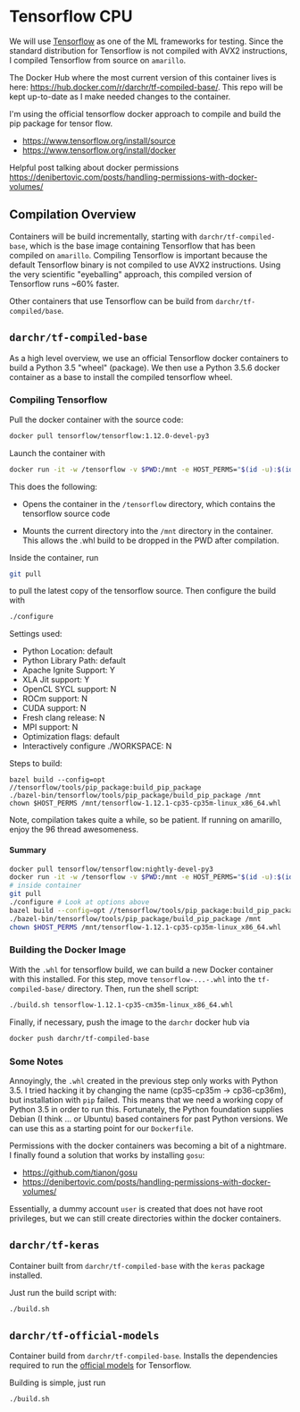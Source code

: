 # Tensorflow CPU

We will use [Tensorflow](https://www.tensorflow.org/) as one of the ML frameworks for 
testing. Since the standard distribution for Tensorflow is not compiled with AVX2 
instructions, I compiled Tensorflow from source on `amarillo`. 

The Docker Hub where the most current version of this container lives is
here: <https://hub.docker.com/r/darchr/tf-compiled-base/>. This repo will be kept 
up-to-date as I make needed changes to the container.

I'm using the official tensorflow docker approach to compile and build the pip package for
tensor flow.

* <https://www.tensorflow.org/install/source>
* <https://www.tensorflow.org/install/docker>

Helpful post talking about docker permissions <https://denibertovic.com/posts/handling-permissions-with-docker-volumes/>

## Compilation Overview

Containers will be build incrementally, starting with `darchr/tf-compiled-base`, which
is the base image containing Tensorflow that has been compiled on `amarillo`. Compiling
Tensorflow is important because the default Tensorflow binary is not compiled to use AVX2
instructions. Using the very scientific "eyeballing" approach, this compiled version of
Tensorflow runs ~60% faster.

Other containers that use Tensorflow can be build from `darchr/tf-compiled/base`.

## `darchr/tf-compiled-base`

As a high level overview, we use an official Tensorflow docker containers to build a 
Python 3.5 "wheel" (package). We then use a Python 3.5.6 docker container as a base to 
install the compiled tensorflow wheel.

### Compiling Tensorflow

Pull the docker container with the source code:
```sh
docker pull tensorflow/tensorflow:1.12.0-devel-py3
```

Launch the container with
```sh
docker run -it -w /tensorflow -v $PWD:/mnt -e HOST_PERMS="$(id -u):$(id -g)" tensorflow/tensorflow:1.12.0-devel-py3 bash
```

This does the following:

* Opens the container in the `/tensorflow` directory, which contains the tensorflow source
    code

* Mounts the current directory into the `/mnt` directory in the container. This allows the
    .whl build to be dropped in the PWD after compilation.

Inside the container, run
```sh
git pull
```
to pull the latest copy of the tensorflow source. Then configure the build with
```sh
./configure
```
Settings used:
* Python Location: default
* Python Library Path: default
* Apache Ignite Support: Y
* XLA Jit support: Y
* OpenCL SYCL support: N
* ROCm support: N
* CUDA support: N
* Fresh clang release: N
* MPI support: N
* Optimization flags: default
* Interactively configure ./WORKSPACE: N


Steps to build:
```
bazel build --config=opt //tensorflow/tools/pip_package:build_pip_package
./bazel-bin/tensorflow/tools/pip_package/build_pip_package /mnt
chown $HOST_PERMS /mnt/tensorflow-1.12.1-cp35-cp35m-linux_x86_64.whl
```
Note, compilation takes quite a while, so be patient. If running on amarillo, enjoy the
96 thread awesomeness.

#### Summary

```sh
docker pull tensorflow/tensorflow:nightly-devel-py3
docker run -it -w /tensorflow -v $PWD:/mnt -e HOST_PERMS="$(id -u):$(id -g)" tensorflow/tensorflow:nightly-devel-py3 bash
# inside container
git pull
./configure # Look at options above
bazel build --config=opt //tensorflow/tools/pip_package:build_pip_package
./bazel-bin/tensorflow/tools/pip_package/build_pip_package /mnt
chown $HOST_PERMS /mnt/tensorflow-1.12.1-cp35-cp35m-linux_x86_64.whl
```

### Building the Docker Image

With the `.whl` for tensorflow build, we can build a new Docker container with this 
installed. For this step, move `tensorflow-...-.whl` into the `tf-compiled-base/` 
directory. Then, run the shell script:
```sh
./build.sh tensorflow-1.12.1-cp35-cm35m-linux_x86_64.whl
```
Finally, if necessary, push the image to the `darchr` docker hub via
```sh
docker push darchr/tf-compiled-base
```

### Some Notes

Annoyingly, the `.whl` created in the previous step only works with Python 3.5. I tried 
hacking it by changing the name (cp35-cp35m -> cp36-cp36m), but installation with `pip` 
failed. This means that we need a working copy of Python 3.5 in order to run this. 
Fortunately, the Python foundation supplies Debian (I think ... or Ubuntu) based containers
for past Python versions. We can use this as a starting point for our `Dockerfile`.

Permissions with the docker containers was becoming a bit of a nightmare. I finally
found a solution that works by installing `gosu`:

* <https://github.com/tianon/gosu>
* <https://denibertovic.com/posts/handling-permissions-with-docker-volumes/>

Essentially, a dummy account `user` is created that does not have root privileges, but we
can still create directories within the docker containers.

## `darchr/tf-keras`

Container built from `darchr/tf-compiled-base` with the `keras` package installed.

Just run the build script with:
```sh
./build.sh
```

## `darchr/tf-official-models`

Container build from `darchr/tf-compiled-base`. Installs the dependencies required to run
the [official models](https://github.com/tensorflow/models/tree/master/official) for
Tensorflow.

Building is simple, just run
```sh
./build.sh
```
